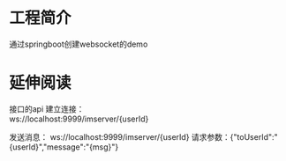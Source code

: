 # 工程简介
通过springboot创建websocket的demo


# 延伸阅读
接口的api
 建立连接：   
    ws://localhost:9999/imserver/{userId}
 
 发送消息：
     ws://localhost:9999/imserver/{userId}
     请求参数：{"toUserId":"{userId}","message":"{msg}"}


